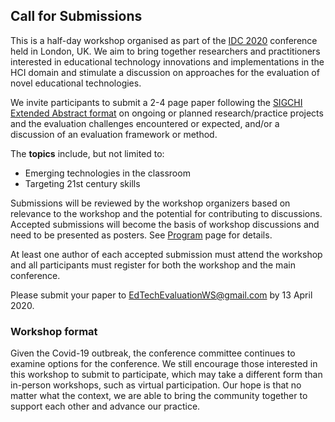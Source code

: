 ## Call for Submissions
This is a half-day workshop organised as part of the [IDC 2020](https://idc.acm.org/2020/) conference held in London, UK. We aim to bring together researchers and practitioners interested in educational technology innovations and implementations in the HCI domain and stimulate a discussion on approaches for the evaluation of novel educational technologies. 

We invite participants to submit a 2-4 page paper following the [SIGCHI Extended Abstract format](https://idc.acm.org/2020/chi-proceedings-format/) on ongoing or planned research/practice projects and the evaluation challenges encountered or expected, and/or a discussion of an evaluation framework or method.

The **topics** include, but not limited to: 

-	Emerging technologies in the classroom
-	Targeting 21st century skills

Submissions will be reviewed by the workshop organizers based on relevance to the workshop and the potential for contributing to discussions. Accepted submissions will become the basis of workshop discussions and need to be presented as posters. See [Program](https://sabaci.github.io/EdTechEvalWS/program.html) page for details.

At least one author of each accepted submission must attend the workshop and all participants must register for both the workshop and the main conference.

Please submit your paper to [EdTechEvaluationWS@gmail.com](mailto:edtechevaluationws@gmail.com) by 13 April 2020.

### Workshop format
Given the Covid-19 outbreak, the conference committee continues to examine options for the conference. We still encourage those interested in this workshop to submit to participate, which may take a different form than in-person workshops, such as virtual participation. Our hope is that no matter what the context, we are able to bring the community together to support each other and advance our practice.
